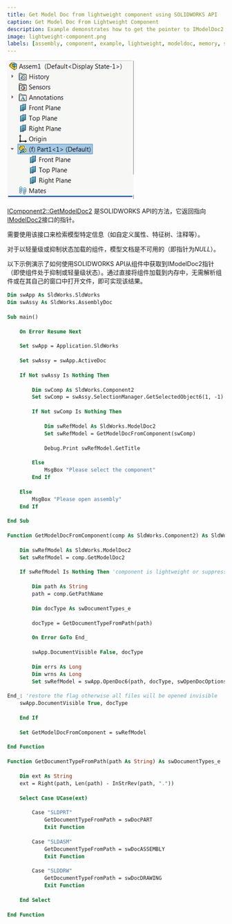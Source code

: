 ```yaml
---
title: Get Model Doc from lightweight component using SOLIDWORKS API
caption: Get Model Doc From Lightweight Component
description: Example demonstrates how to get the pointer to IModelDoc2 from the component (even if it is in the suppressed or lightweight state)
image: lightweight-component.png
labels: [assembly, component, example, lightweight, modeldoc, memory, solidworks api]
---
```

![装配树中的轻量级组件](lightweight-component.png)

[IComponent2::GetModelDoc2](https://help.solidworks.com/2012/english/api/sldworksapi/SolidWorks.Interop.sldworks~SolidWorks.Interop.sldworks.IComponent2~GetModelDoc2.html) 是SOLIDWORKS API的方法，它返回指向[IModelDoc2](https://help.solidworks.com/2012/english/api/sldworksapi/SolidWorks.Interop.sldworks~SolidWorks.Interop.sldworks.IModelDoc2.html)接口的指针。

需要使用该接口来检索模型特定信息（如自定义属性、特征树、注释等）。

对于以轻量级或抑制状态加载的组件，模型文档是不可用的（即指针为*NULL*）。

以下示例演示了如何使用SOLIDWORKS API从组件中获取到IModelDoc2指针（即使组件处于抑制或轻量级状态）。通过直接将组件加载到内存中，无需解析组件或在其自己的窗口中打开文件，即可实现该结果。

~~~ vb
Dim swApp As SldWorks.SldWorks
Dim swAssy As SldWorks.AssemblyDoc

Sub main()

    On Error Resume Next
    
    Set swApp = Application.SldWorks
    
    Set swAssy = swApp.ActiveDoc
    
    If Not swAssy Is Nothing Then
        
        Dim swComp As SldWorks.Component2
        Set swComp = swAssy.SelectionManager.GetSelectedObject6(1, -1)
        
        If Not swComp Is Nothing Then
        
            Dim swRefModel As SldWorks.ModelDoc2
            Set swRefModel = GetModelDocFromComponent(swComp)
            
            Debug.Print swRefModel.GetTitle
            
        Else
            MsgBox "Please select the component"
        End If
        
    Else
        MsgBox "Please open assembly"
    End If
    
End Sub

Function GetModelDocFromComponent(comp As SldWorks.Component2) As SldWorks.ModelDoc2
    
    Dim swRefModel As SldWorks.ModelDoc2
    Set swRefModel = comp.GetModelDoc2
    
    If swRefModel Is Nothing Then 'component is lightweight or suppressed
        
        Dim path As String
        path = comp.GetPathName
        
        Dim docType As swDocumentTypes_e
        
        docType = GetDocumentTypeFromPath(path)
        
        On Error GoTo End_
        
        swApp.DocumentVisible False, docType
        
        Dim errs As Long
        Dim wrns As Long
        Set swRefModel = swApp.OpenDoc6(path, docType, swOpenDocOptions_e.swOpenDocOptions_Silent, "", errs, wrns)
        
End_: 'restore the flag otherwise all files will be opened invisible
    swApp.DocumentVisible True, docType
        
    End If
    
    Set GetModelDocFromComponent = swRefModel

End Function

Function GetDocumentTypeFromPath(path As String) As swDocumentTypes_e
    
    Dim ext As String
    ext = Right(path, Len(path) - InStrRev(path, "."))
    
    Select Case UCase(ext)
        
        Case "SLDPRT"
            GetDocumentTypeFromPath = swDocPART
            Exit Function
            
        Case "SLDASM"
            GetDocumentTypeFromPath = swDocASSEMBLY
            Exit Function
            
        Case "SLDDRW"
            GetDocumentTypeFromPath = swDocDRAWING
            Exit Function
            
    End Select
    
End Function
~~~

